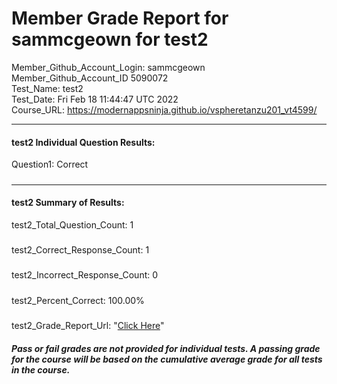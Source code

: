 # Member Grade Report for sammcgeown for test2  
   
Member_Github_Account_Login: sammcgeown  
Member_Github_Account_ID 5090072  
Test_Name: test2  
Test_Date: Fri Feb 18 11:44:47 UTC 2022  
Course_URL: https://modernappsninja.github.io/vspheretanzu201_vt4599/  
   
---  
#### test2 Individual Question Results:  
Question1: Correct  
#####  
---  
#### test2 Summary of Results:  
test2_Total_Question_Count: 1  
#####  
test2_Correct_Response_Count: 1  
#####  
test2_Incorrect_Response_Count: 0  
#####  
test2_Percent_Correct: 100.00%  
#####  
test2_Grade_Report_Url: "[Click Here](https://github.com/modernappsninjas/sammcgeown/blob/main/static/userdata/courses/vspheretanzu201_vt4599/grade_report.pr486.test2.md)"
##### Pass or fail grades are not provided for individual tests. A passing grade for the course will be based on the cumulative average grade for all tests in the course.  
